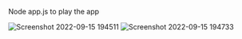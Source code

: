 Node app.js to play the app



![Screenshot 2022-09-15 194511](https://user-images.githubusercontent.com/62898809/190532893-08c725f2-86cb-4005-8f60-5429db446b9c.png)
![Screenshot 2022-09-15 194733](https://user-images.githubusercontent.com/62898809/190533061-aa29664e-cf16-499a-84ec-c9a3d3beff1e.png)
